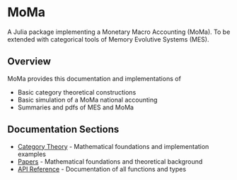 # MoMa

A Julia package implementing a Monetary Macro Accounting (MoMa).
To be extended with categorical tools of Memory Evolutive Systems (MES).

## Overview

MoMa provides this documentation and implementations of

- Basic category theoretical constructions
- Basic simulation of a MoMa national accounting
- Summaries and pdfs of MES and MoMa

## Documentation Sections

- [Category Theory](category_theory.md) - Mathematical foundations and implementation examples
- [Papers](papers.md) - Mathematical foundations and theoretical background
- [API Reference](api.md) - Documentation of all functions and types 